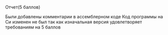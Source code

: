 Отчет(5 баллов)

Были добавлены комментарии в ассемблерном коде
Код программы на Си изменен не был так как изначальная версия удовлетворяет требованиям на 5 баллов
